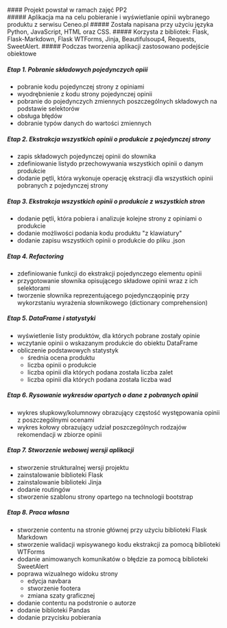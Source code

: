<br>
#### Projekt powstał w ramach zajęć PP2
<br>
##### Aplikacja ma na celu pobieranie i wyświetlanie opinii wybranego produktu z serwisu Ceneo.pl
##### Została napisana przy użyciu języka Python, JavaScript, HTML oraz CSS.
##### Korzysta z bibliotek: Flask, Flask-Markdown, Flask WTForms, Jinja, Beautifulsoup4, Requests, SweetAlert.
##### Podczas tworzenia aplikacji zastosowano podejście obiektowe

<br>

##### Etap 1. Pobranie składowych pojedynczych opiii
- pobranie kodu pojedynczej strony z opiniami
- wyodrębnienie z kodu strony pojedynczej opinii
- pobranie do pojedynczych zmiennych poszczególnych składowych na podstawie selektorów
- obsługa błędów
- dobranie typów danych do wartości zmiennych


##### Etap 2. Ekstrakcja wszystkich opinii o produkcie z pojedynczej strony
- zapis składowych pojedynczej opinii do słownika
- zdefiniowanie listydo przechowywania wszystkich opinii o danym produkcie
- dodanie pętli, która wykonuje operację ekstracji dla wszystkich opinii pobranych z pojedynczej strony

##### Etap 3. Ekstrakcja wszystkich opinii o produkcie z wszystkich stron
- dodanie pętli, która pobiera i analizuje kolejne strony z opiniami o produkcie
- dodanie możliwości podania kodu produktu "z klawiatury"
- dodanie zapisu wszystkich opinii o produkcie do pliku .json

##### Etap 4. Refactoring
- zdefiniowanie funkcji do ekstrakcji pojedynczego elementu opinii
- przygotowanie słownika opisującego składowe opinii wraz z ich selektorami
- tworzenie słownika reprezentującego pojedyncząopinię przy wykorzstaniu wyrażenia słownikowego (dictionary comprehension)

##### Etap 5. DataFrame i statystyki
- wyświetlenie listy produktów, dla których pobrane zostały opinie
- wczytanie opinii o wskazanym produkcie do obiektu DataFrame
- obliczenie podstawowych statystyk
    * średnia ocena produktu
    * liczba opinii o produkcie
    * liczba opinii dla których podana została liczba zalet
    * liczba opinii dla których podana została liczba wad

##### Etap 6. Rysowanie wykresów opartych o dane z pobranych opinii
- wykres słupkowy/kolumnowy obrazujący częstość występowania opinii z poszczególnymi ocenami
- wykres kołowy obrazujący udział poszczególnych rodzajów rekomendacji w zbiorze opinii

##### Etap 7. Stworzenie webowej wersji aplikacji
- stworzenie strukturalnej wersji projektu
- zainstalowanie biblioteki Flask
- zainstalowanie biblioteki Jinja
- dodanie routingów
- stworzenie szablonu strony opartego na technologii bootstrap

##### Etap 8. Praca własna
- stworzenie contentu na stronie głównej przy użyciu biblioteki Flask Markdown
- stworzenie walidacji wpisywanego kodu ekstrakcji za pomocą biblioteki WTForms
- dodanie animowanych komunikatów o błędzie za pomocą biblioteki SweetAlert
- poprawa wizualnego widoku strony
    * edycja navbara
    * stworzenie footera
    * zmiana szaty graficznej
- dodanie contentu na podstronie o autorze
- dodanie biblioteki Pandas
- dodanie przycisku pobierania

